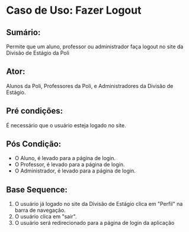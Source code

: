 # Caso de Uso: Fazer Logout

## Sumário: 
Permite que um aluno, professor ou administrador faça logout no site da Divisão de Estágio da Poli

## Ator:
Alunos da Poli, Professores da Poli, e Administradores da Divisão de Estágio.

## Pré condições:
É necessário que o usuário esteja logado no site.

## Pós Condição:
* O Aluno, é levado para a página de login.
* O Professor, é levado para a página de login.
* O Administrador,  é levado para a página de login.

## Base Sequence:
1. O usuário já logado no site da Divisão de Estágio clica em "Perfil" na barra de navegação.
2. O usuário clica em "sair".
3. O usuário será redirecionado para a página de login da aplicação

